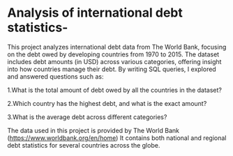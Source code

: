 # Analysis of international debt statistics-
This project analyzes international debt data from The World Bank, focusing on the debt owed by developing countries from 1970 to 2015. 
The dataset includes debt amounts (in USD) across various categories, offering insight into how countries manage their debt.
By writing SQL queries, I explored and answered questions such as:

1.What is the total amount of debt owed by all the countries in the dataset?

2.Which country has the highest debt, and what is the exact amount?

3.What is the average debt across different categories?

The data used in this project is provided by The World Bank (https://www.worldbank.org/en/home) 
It contains both national and regional debt statistics for several countries across the globe.

